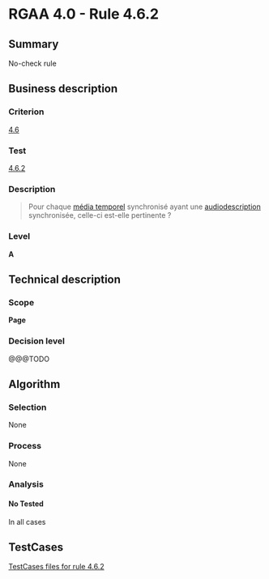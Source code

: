 # RGAA 4.0 - Rule 4.6.2

## Summary
No-check rule


## Business description

### Criterion
[4.6](https://www.numerique.gouv.fr/publications/rgaa-accessibilite/methode/criteres/#crit-4-6)

### Test
[4.6.2](https://www.numerique.gouv.fr/publications/rgaa-accessibilite/methode/criteres/#test-4-6-2)

### Description
> Pour chaque [média temporel](https://www.numerique.gouv.fr/publications/rgaa-accessibilite/methode/glossaire/#media-temporel-type-son-video-et-synchronise) synchronisé ayant une [audiodescription](https://www.numerique.gouv.fr/publications/rgaa-accessibilite/methode/glossaire/#audiodescription-synchronisee-media-temporel) synchronisée, celle-ci est-elle pertinente ?

### Level
**A**


## Technical description

### Scope
**Page**

### Decision level
@@@TODO


## Algorithm

### Selection
None

### Process
None

### Analysis

#### No Tested
In all cases


##  TestCases

[TestCases files for rule 4.6.2](https://gitlab.com/asqatasun/Asqatasun/-/tree/v5/rules/rules-rgaa4.0/src/test/resources/testcases/rgaa40//Rgaa40Rule040602/)


